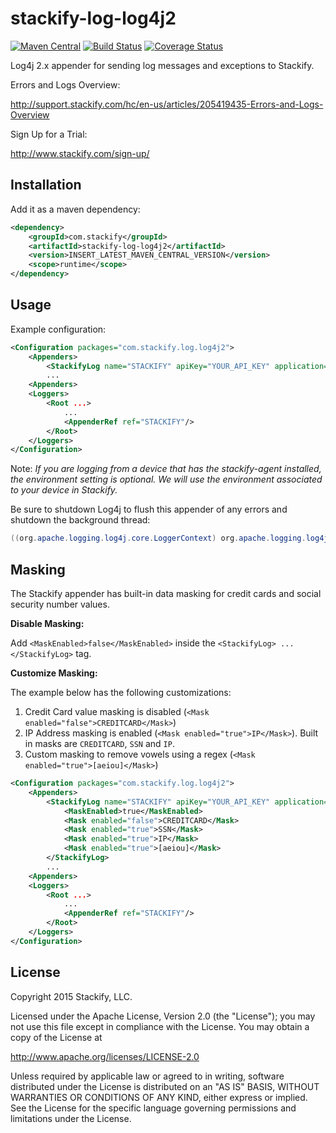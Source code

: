 # stackify-log-log4j2

[![Maven Central](https://img.shields.io/maven-central/v/com.stackify/stackify-log-log4j2.svg)](http://mvnrepository.com/artifact/com.stackify/stackify-log-log4j2)
[![Build Status](https://travis-ci.org/stackify/stackify-log-log4j2.png)](https://travis-ci.org/stackify/stackify-log-log4j2)
[![Coverage Status](https://coveralls.io/repos/stackify/stackify-log-log4j2/badge.png?branch=master)](https://coveralls.io/r/stackify/stackify-log-log4j2?branch=master)

Log4j 2.x appender for sending log messages and exceptions to Stackify.

Errors and Logs Overview:

http://support.stackify.com/hc/en-us/articles/205419435-Errors-and-Logs-Overview

Sign Up for a Trial:

http://www.stackify.com/sign-up/

## Installation

Add it as a maven dependency:
```xml
<dependency>
    <groupId>com.stackify</groupId>
    <artifactId>stackify-log-log4j2</artifactId>
    <version>INSERT_LATEST_MAVEN_CENTRAL_VERSION</version>
    <scope>runtime</scope>
</dependency>
```

## Usage

Example configuration:
```xml
<Configuration packages="com.stackify.log.log4j2">
    <Appenders>
        <StackifyLog name="STACKIFY" apiKey="YOUR_API_KEY" application="YOUR_APPLICATION_NAME" environment="YOUR_ENVIRONMENT"/>
        ...
    <Appenders>
    <Loggers>
        <Root ...>
            ...
            <AppenderRef ref="STACKIFY"/>
        </Root>
    </Loggers>
</Configuration>
```

Note: *If you are logging from a device that has the stackify-agent installed, the environment setting is optional. We will use the environment associated to your device in Stackify.*

Be sure to shutdown Log4j to flush this appender of any errors and shutdown the background thread:
```java
((org.apache.logging.log4j.core.LoggerContext) org.apache.logging.log4j.LogManager.getContext(false)).stop();
```

## Masking 

The Stackify appender has built-in data masking for credit cards and social security number values.

**Disable Masking:**

Add `<MaskEnabled>false</MaskEnabled>` inside the `<StackifyLog> ... </StackifyLog>` tag.

**Customize Masking:**

The example below has the following customizations: 

1. Credit Card value masking is disabled (`<Mask enabled="false">CREDITCARD</Mask>`)
2. IP Address masking is enabled (`<Mask enabled="true">IP</Mask>`). Built in masks are `CREDITCARD`, `SSN` and `IP`.
3. Custom masking to remove vowels using a regex (`<Mask enabled="true">[aeiou]</Mask>`)
 
```xml
<Configuration packages="com.stackify.log.log4j2">
    <Appenders>
        <StackifyLog name="STACKIFY" apiKey="YOUR_API_KEY" application="YOUR_APPLICATION_NAME" environment="YOUR_ENVIRONMENT">
            <MaskEnabled>true</MaskEnabled>
            <Mask enabled="false">CREDITCARD</Mask>
            <Mask enabled="true">SSN</Mask>
            <Mask enabled="true">IP</Mask>
            <Mask enabled="true">[aeiou]</Mask>
        </StackifyLog>
        ...
    <Appenders>
    <Loggers>
        <Root ...>
            ...
            <AppenderRef ref="STACKIFY"/>
        </Root>
    </Loggers>
</Configuration>
```

## License

Copyright 2015 Stackify, LLC.

Licensed under the Apache License, Version 2.0 (the "License");
you may not use this file except in compliance with the License.
You may obtain a copy of the License at

   http://www.apache.org/licenses/LICENSE-2.0

Unless required by applicable law or agreed to in writing, software
distributed under the License is distributed on an "AS IS" BASIS,
WITHOUT WARRANTIES OR CONDITIONS OF ANY KIND, either express or implied.
See the License for the specific language governing permissions and
limitations under the License.
